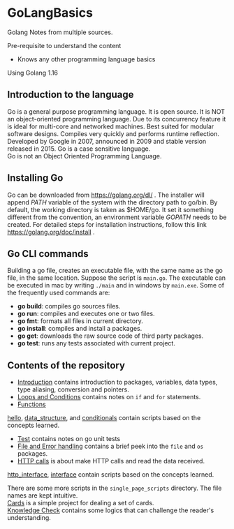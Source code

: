 # GoLangBasics

Golang Notes from multiple sources.

Pre-requisite to understand the content
- Knows any other programming language basics

Using Golang 1.16

## Introduction to the language
Go is a general purpose programming language. It is open source. It is NOT an object-oriented programming language. 
Due to its concurrency feature it is ideal for multi-core and networked machines. Best suited for modular
software designs. Compiles very quickly and performs runtime reflection. Developed
by Google in 2007, announced in 2009 and stable version released in 2015. Go is a
case sensitive language.  
Go is not an Object Oriented Programming Language.

## Installing Go
Go can be downloaded from https://golang.org/dl/ . The installer will append *PATH*
variable of the system with the directory path to go/bin. By default, the working directory
is taken as $HOME/go. It set it something different from the convention, an environment
variable *GOPATH* needs to be created. For detailed steps for installation instructions,
follow this link https://golang.org/doc/install .

## Go CLI commands
Building a go file, creates an executable file, with the same name as the go file,
in the same location. Suppose the script is ```main.go```. The executable can be
executed in mac by writing ```./main``` and in windows by ```main.exe```.
Some of the frequently used commands are:
* **go build**: compiles go sources files.
* **go run**: compiles and executes one or two files.
* **go fmt**: formats all files in current directory.
* **go install**: compiles and install a packages.
* **go get**: downloads the raw source code of third party packages.
* **go test**: runs any tests associated with current project.

## Contents of the repository
* [Introduction](./lets_go.md) contains introduction to packages, variables, data types, type aliasing, conversion and pointers.
* [Loops and Conditions](./loop_and_conditionals.md) contains notes on `if` and `for` statements.
* [Functions](./functions.md)  

[hello](./single_page_scripts/hello.go), [data_structure](./single_page_scripts/data_structures.go),
and [conditionals](./single_page_scripts/conditionals.go) contain scripts based on the concepts learned.

* [Test](tests.md) contains notes on go unit tests
* [File and Error handling](file_n_err_handling.md) contains a brief peek into the `file` and `os` packages.
* [HTTP calls](http_calls.md) is about make HTTP calls and read the data received.

[http_interface](./single_page_scripts/http_interface.go), [interface](./single_page_scripts/interfaces.go) 
contain scripts based on the concepts learned.

There are some more scripts in the `single_page_scripts` directory. The file names are kept intuitive.  
[Cards](./cards) is a simple project for dealing a set of cards.  
[Knowledge Check](./single_page_scripts/knowledge_check.go) contains some logics that can challenge the reader's understanding.